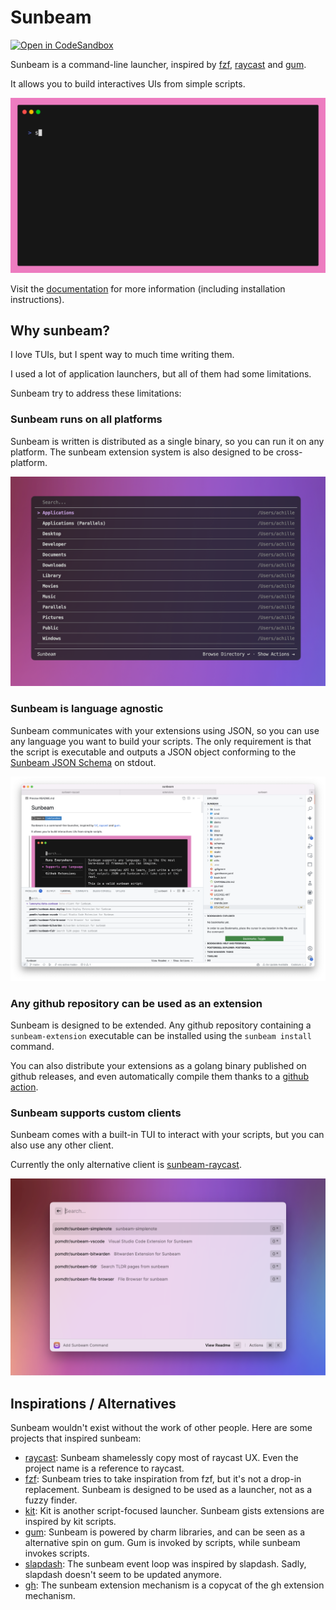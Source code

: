 <div class="oranda-hide">

# Sunbeam

[![Open in CodeSandbox](https://img.shields.io/badge/Open%20in-CodeSandbox-blue?style=flat-square&logo=codesandbox)](https://codesandbox.io/p/github/pomdtr/sunbeam/main)

</div>

Sunbeam is a command-line launcher, inspired by [fzf](https://github.com/junegunn/fzf), [raycast](https://raycast.com) and [gum](https://github.com/charmbracelet/gum).

It allows you to build interactives UIs from simple scripts.

![sunbeam demo gif](./static/demo.gif)

Visit the [documentation](https://pomdtr.github.io/sunbeam/book) for more information (including installation instructions).

## Why sunbeam?

I love TUIs, but I spent way to much time writing them.

I used a lot of application launchers, but all of them had some limitations.

Sunbeam try to address these limitations:

### Sunbeam runs on all platforms

Sunbeam is written is distributed as a single binary, so you can run it on any platform. The sunbeam extension system is also designed to be cross-platform.

![sunbeam running in alacritty](./static/alacritty.png)

### Sunbeam is language agnostic

Sunbeam communicates with your extensions using JSON, so you can use any language you want to build your scripts.
The only requirement is that the script is executable and outputs a JSON object conforming to the [Sunbeam JSON Schema](./schemas/page.schema.json) on stdout.

![sunbeam running in vscode](./static/vscode.png)

### Any github repository can be used as an extension

Sunbeam is designed to be extended. Any github repository containing a `sunbeam-extension` executable can be installed using the `sunbeam install` command.

You can also distribute your extensions as a golang binary published on github releases, and even automatically compile them thanks to a [github action](https://github.com/pomdtr/sunbeam-extension-precompile).

### Sunbeam supports custom clients

Sunbeam comes with a built-in TUI to interact with your scripts, but you can also use any other client.

Currently the only alternative client is [sunbeam-raycast](https://github.com/pomdtr/sunbeam-raycast).

![raycast integration](./static/raycast.png)

## Inspirations / Alternatives

Sunbeam wouldn't exist without the work of other people. Here are some projects that inspired sunbeam:

- [raycast](https://raycast.com): Sunbeam shamelessly copy most of raycast UX. Even the project name is a reference to raycast.
- [fzf](https://github.com/junegunn/fzf): Sunbeam tries to take inspiration from fzf, but it's not a drop-in replacement. Sunbeam is designed to be used as a launcher, not as a fuzzy finder.
- [kit](https://www.scriptkit.com/): Kit is another script-focused launcher. Sunbeam gists extensions are inspired by kit scripts.
- [gum](https://github.com/charmbracelet/gum): Sunbeam is powered by charm libraries, and can be seen as a alternative spin on gum. Gum is invoked by scripts, while sunbeam invokes scripts.
- [slapdash](https://slapdash.com): The sunbeam event loop was inspired by slapdash. Sadly, slapdash doesn't seem to be updated anymore.
- [gh](https://cli.github.com): The sunbeam extension mechanism is a copycat of the gh extension mechanism.
